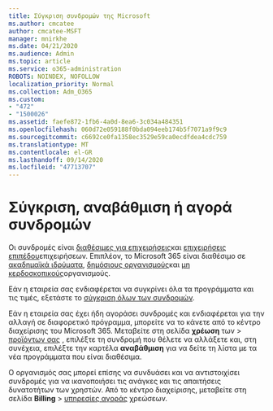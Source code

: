 ```yaml
---
title: Σύγκριση συνδρομών της Microsoft
ms.author: cmcatee
author: cmcatee-MSFT
manager: mnirkhe
ms.date: 04/21/2020
ms.audience: Admin
ms.topic: article
ms.service: o365-administration
ROBOTS: NOINDEX, NOFOLLOW
localization_priority: Normal
ms.collection: Adm_O365
ms.custom:
- "472"
- "1500026"
ms.assetid: faefe872-1fb6-4a0d-8ea6-3c034a484351
ms.openlocfilehash: 060d72e059188f0bda094eeb174b5f7071a9f9c9
ms.sourcegitcommit: c6692ce0fa1358ec3529e59ca0ecdfdea4cdc759
ms.translationtype: MT
ms.contentlocale: el-GR
ms.lasthandoff: 09/14/2020
ms.locfileid: "47713707"
---
```

# <a name="compare-upgrade-or-purchase-subscriptions"></a>Σύγκριση, αναβάθμιση ή αγορά συνδρομών
  
Οι συνδρομές είναι [διαθέσιμες για επιχειρήσεις](https://products.office.com/compare-all-microsoft-office-products?tab=2)και [επιχειρήσεις επιπέδου](https://products.office.com/business/compare-more-office-365-for-business-plans)επιχειρήσεων. Επιπλέον, το Microsoft 365 είναι διαθέσιμο σε [ακαδημαϊκά ιδρύματα](https://products.office.com/academic/compare-office-365-education-plans), [δημόσιους οργανισμούς](https://products.office.com/government/compare-office-365-government-plans)και [μη κερδοσκοπικούς](https://products.office.com/nonprofit/office-365-nonprofit-plans-and-pricing?tab=1)οργανισμούς.
  
Εάν η εταιρεία σας ενδιαφέρεται να συγκρίνει όλα τα προγράμματα και τις τιμές, εξετάστε το [σύγκριση όλων των συνδρομών](https://products.office.com/business/compare-more-office-365-for-business-plans).
  
Εάν η εταιρεία σας έχει ήδη αγοράσει συνδρομές και ενδιαφέρεται για την αλλαγή σε διαφορετικό πρόγραμμα, μπορείτε να το κάνετε από το κέντρο διαχείρισης του Microsoft 365. Μεταβείτε στη σελίδα **χρέωση** των \> [προϊόντων σας](https://go.microsoft.com/fwlink/p/?linkid=842054) , επιλέξτε τη συνδρομή που θέλετε να αλλάξετε και, στη συνέχεια, επιλέξτε την καρτέλα **αναβάθμιση** για να δείτε τη λίστα με τα νέα προγράμματα που είναι διαθέσιμα.
  
Ο οργανισμός σας μπορεί επίσης να συνδυάσει και να αντιστοιχίσει συνδρομές για να ικανοποιήσει τις ανάγκες και τις απαιτήσεις δυνατοτήτων των χρηστών. Από το κέντρο διαχείρισης, μεταβείτε στη σελίδα **Billing** \> [υπηρεσίες αγοράς](https://go.microsoft.com/fwlink/p/?linkid=868433) χρεώσεων.